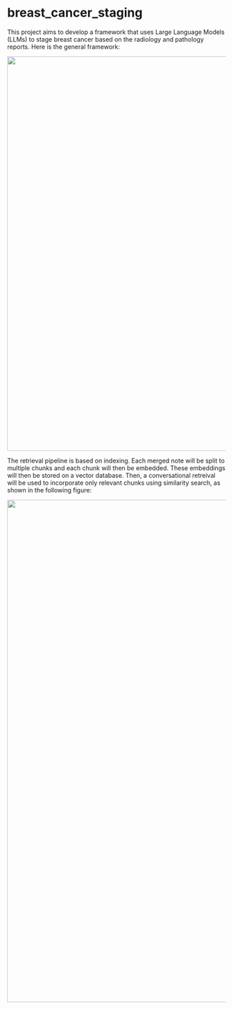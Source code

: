 # breast_cancer_staging
This project aims to develop a framework that uses Large Language Models (LLMs) to stage breast cancer based on the radiology and pathology reports. Here is the general framework:
<p align="center">
  <img src="https://github.com/laithomari/breast_cancer_staging/assets/54318618/8f03600a-4caf-4d8b-ba10-3045d7f93a45.png" width="725" height="910" />
</p>
The retrieval pipeline is based on indexing. Each merged note will be split to multiple chunks and each chunk will then be embedded. These embeddings will then be stored on a vector database. Then, a conversational retreival will be used to incorporate only relevant chunks using similarity search, as shown in the following figure: 
<p align="center">
  <img src="https://github.com/laithomari/breast_cancer_staging/assets/54318618/f13961f6-7002-41e2-ac3b-781d42444761.png" width="725" height="1159" />

